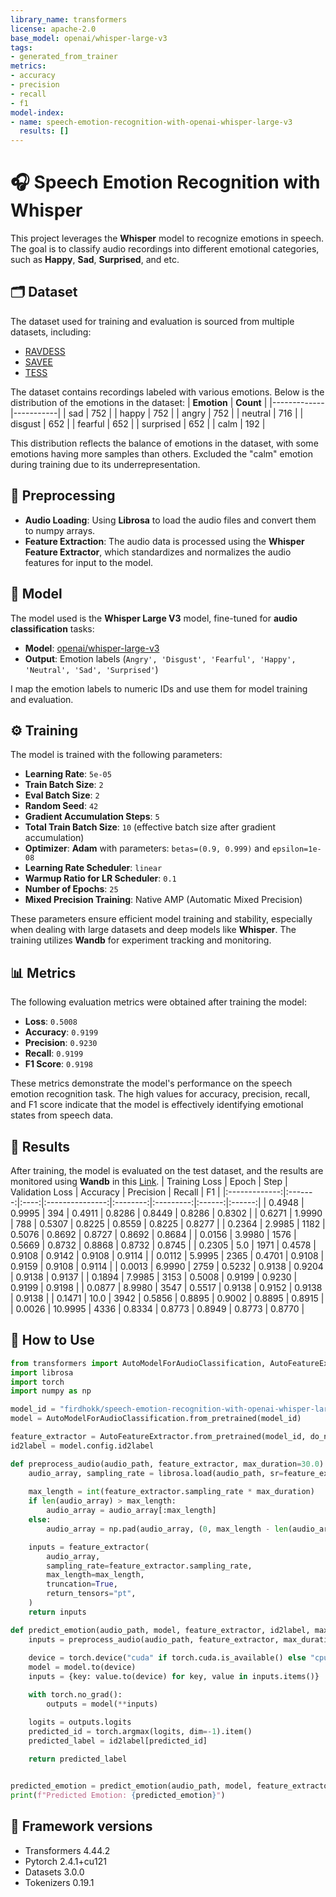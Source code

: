 ```yaml
---
library_name: transformers
license: apache-2.0
base_model: openai/whisper-large-v3
tags:
- generated_from_trainer
metrics:
- accuracy
- precision
- recall
- f1
model-index:
- name: speech-emotion-recognition-with-openai-whisper-large-v3
  results: []
---
```


<!-- This model card has been generated automatically according to the information the Trainer had access to. You
should probably proofread and complete it, then remove this comment. -->


# 🎧 **Speech Emotion Recognition with Whisper**
This project leverages the **Whisper** model to recognize emotions in speech. The goal is to classify audio recordings into different emotional categories, such as **Happy**, **Sad**, **Surprised**, and etc.


## 🗂 **Dataset**
The dataset used for training and evaluation is sourced from multiple datasets, including:
- [RAVDESS](https://zenodo.org/records/1188976#.XsAXemgzaUk)
- [SAVEE](https://www.kaggle.com/datasets/ejlok1/surrey-audiovisual-expressed-emotion-savee/data)
- [TESS](https://tspace.library.utoronto.ca/handle/1807/24487)

The dataset contains recordings labeled with various emotions. Below is the distribution of the emotions in the dataset:
| **Emotion** | **Count** |
|-------------|-----------|
| sad         | 752       |
| happy       | 752       |
| angry       | 752       |
| neutral     | 716       |
| disgust     | 652       |
| fearful     | 652       |
| surprised   | 652       |
| calm        | 192       |

This distribution reflects the balance of emotions in the dataset, with some emotions having more samples than others. Excluded the "calm" emotion during training due to its underrepresentation.


## 🎤 **Preprocessing**
- **Audio Loading**: Using **Librosa** to load the audio files and convert them to numpy arrays.
- **Feature Extraction**: The audio data is processed using the **Whisper Feature Extractor**, which standardizes and normalizes the audio features for input to the model.


## 🔧 **Model**
The model used is the **Whisper Large V3** model, fine-tuned for **audio classification** tasks:
- **Model**: [openai/whisper-large-v3](https://huggingface.co/openai/whisper-large-v3) 
- **Output**: Emotion labels (`Angry', 'Disgust', 'Fearful', 'Happy', 'Neutral', 'Sad', 'Surprised'`)
  
I map the emotion labels to numeric IDs and use them for model training and evaluation.


## ⚙️ **Training**
The model is trained with the following parameters:
- **Learning Rate**: `5e-05`  
- **Train Batch Size**: `2`
- **Eval Batch Size**: `2`
- **Random Seed**: `42`  
- **Gradient Accumulation Steps**: `5`  
- **Total Train Batch Size**: `10` (effective batch size after gradient accumulation)
- **Optimizer**: **Adam** with parameters: `betas=(0.9, 0.999)` and `epsilon=1e-08`
- **Learning Rate Scheduler**: `linear`
- **Warmup Ratio for LR Scheduler**: `0.1`
- **Number of Epochs**: `25`
- **Mixed Precision Training**: Native AMP (Automatic Mixed Precision)
  
These parameters ensure efficient model training and stability, especially when dealing with large datasets and deep models like **Whisper**.
The training utilizes **Wandb** for experiment tracking and monitoring.


## 📊 **Metrics**
The following evaluation metrics were obtained after training the model:
- **Loss**: `0.5008`
- **Accuracy**: `0.9199`
- **Precision**: `0.9230`
- **Recall**: `0.9199`
- **F1 Score**: `0.9198`
  
These metrics demonstrate the model's performance on the speech emotion recognition task. The high values for accuracy, precision, recall, and F1 score indicate that the model is effectively identifying emotional states from speech data.


## 🧪 **Results**
After training, the model is evaluated on the test dataset, and the results are monitored using **Wandb** in this [Link](https://wandb.ai/firdhoworking-sepuluh-nopember-institute-of-technology/speech-emotion-recognition-with-whisper?nw=nwuserfirdhoworking).
| Training Loss | Epoch   | Step | Validation Loss | Accuracy | Precision | Recall | F1     |
|:-------------:|:-------:|:----:|:---------------:|:--------:|:---------:|:------:|:------:|
| 0.4948        | 0.9995  | 394  | 0.4911          | 0.8286   | 0.8449    | 0.8286 | 0.8302 |
| 0.6271        | 1.9990  | 788  | 0.5307          | 0.8225   | 0.8559    | 0.8225 | 0.8277 |
| 0.2364        | 2.9985  | 1182 | 0.5076          | 0.8692   | 0.8727    | 0.8692 | 0.8684 |
| 0.0156        | 3.9980  | 1576 | 0.5669          | 0.8732   | 0.8868    | 0.8732 | 0.8745 |
| 0.2305        | 5.0     | 1971 | 0.4578          | 0.9108   | 0.9142    | 0.9108 | 0.9114 |
| 0.0112        | 5.9995  | 2365 | 0.4701          | 0.9108   | 0.9159    | 0.9108 | 0.9114 |
| 0.0013        | 6.9990  | 2759 | 0.5232          | 0.9138   | 0.9204    | 0.9138 | 0.9137 |
| 0.1894        | 7.9985  | 3153 | 0.5008          | 0.9199   | 0.9230    | 0.9199 | 0.9198 |
| 0.0877        | 8.9980  | 3547 | 0.5517          | 0.9138   | 0.9152    | 0.9138 | 0.9138 |
| 0.1471        | 10.0    | 3942 | 0.5856          | 0.8895   | 0.9002    | 0.8895 | 0.8915 |
| 0.0026        | 10.9995 | 4336 | 0.8334          | 0.8773   | 0.8949    | 0.8773 | 0.8770 |


## 🚀 **How to Use**
```python
from transformers import AutoModelForAudioClassification, AutoFeatureExtractor
import librosa
import torch
import numpy as np

model_id = "firdhokk/speech-emotion-recognition-with-openai-whisper-large-v3"
model = AutoModelForAudioClassification.from_pretrained(model_id)

feature_extractor = AutoFeatureExtractor.from_pretrained(model_id, do_normalize=True)
id2label = model.config.id2label
```
```python
def preprocess_audio(audio_path, feature_extractor, max_duration=30.0):
    audio_array, sampling_rate = librosa.load(audio_path, sr=feature_extractor.sampling_rate)
    
    max_length = int(feature_extractor.sampling_rate * max_duration)
    if len(audio_array) > max_length:
        audio_array = audio_array[:max_length]
    else:
        audio_array = np.pad(audio_array, (0, max_length - len(audio_array)))

    inputs = feature_extractor(
        audio_array,
        sampling_rate=feature_extractor.sampling_rate,
        max_length=max_length,
        truncation=True,
        return_tensors="pt",
    )
    return inputs
```
```python
def predict_emotion(audio_path, model, feature_extractor, id2label, max_duration=30.0):
    inputs = preprocess_audio(audio_path, feature_extractor, max_duration)
    
    device = torch.device("cuda" if torch.cuda.is_available() else "cpu")
    model = model.to(device)
    inputs = {key: value.to(device) for key, value in inputs.items()}

    with torch.no_grad():
        outputs = model(**inputs)

    logits = outputs.logits
    predicted_id = torch.argmax(logits, dim=-1).item()
    predicted_label = id2label[predicted_id]
    
    return predicted_label
```
```python

predicted_emotion = predict_emotion(audio_path, model, feature_extractor, id2label)
print(f"Predicted Emotion: {predicted_emotion}")
```

## 🎯 Framework versions
- Transformers 4.44.2
- Pytorch 2.4.1+cu121
- Datasets 3.0.0
- Tokenizers 0.19.1
